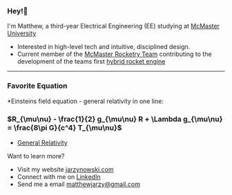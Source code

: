 ### Hey!👋

I'm Matthew, a third-year Electrical Engineering (EE) studying at [McMaster University](https://www.eng.mcmaster.ca/ece/)

- Interested in high-level tech and intuitive, disciplined design.
- Current member of the [McMaster Rocketry Team](https://www.macrocketry.ca/) contributing to the development of the teams first [hybrid rocket engine](https://www.youtube.com/watch?v=w5PqdutmPFs)

---
### Favorite Equation 
*Einsteins field equation - general relativity in one line: 
### $R_{\mu\nu} - \frac{1}{2} g_{\mu\nu} R + \Lambda g_{\mu\nu} = \frac{8\pi G}{c^4} T_{\mu\nu}$

- [General Relativity](https://en.wikipedia.org/wiki/General_relativity)

Want to learn more?

- Visit my website [jarzynowski.com](https://www.jarzynowski.com/) 
- Connect with me on [LinkedIn](https://www.linkedin.com/in/jarzynowski/)
- Send me a email [matthewjarzy@gmail.com](mailto:matthewjarzy@gmail.com) 



